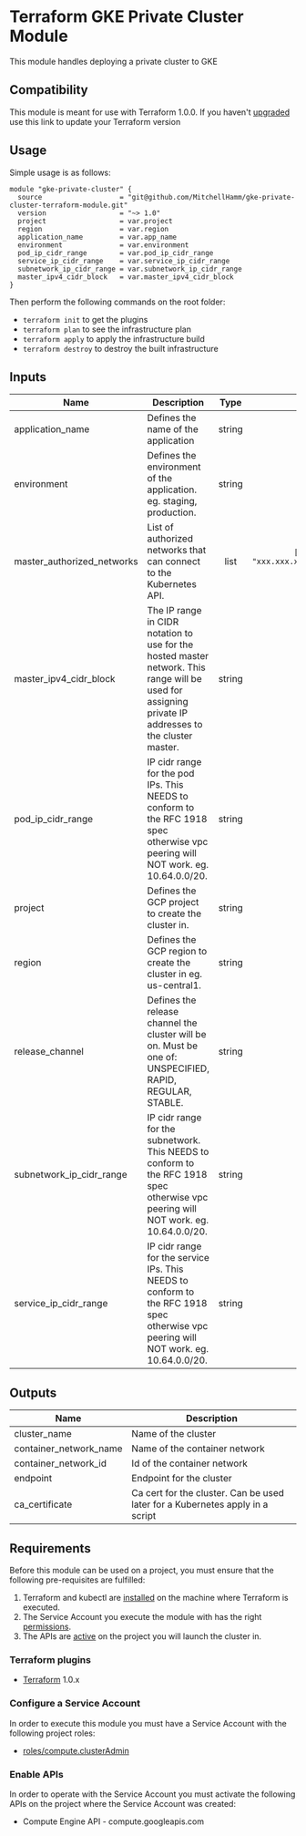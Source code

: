 # Terraform GKE Private Cluster Module

This module handles deploying a private cluster to GKE

## Compatibility

 This module is meant for use with Terraform 1.0.0. If you haven't [upgraded](https://www.terraform.io/upgrade-guides/1-0.html)
 use this link to update your Terraform version

## Usage

Simple usage is as follows:

```hcl
module "gke-private-cluster" {
  source                   = "git@github.com/MitchellHamm/gke-private-cluster-terraform-module.git"
  version                  = "~> 1.0"
  project                  = var.project
  region                   = var.region
  application_name         = var.app_name
  environment              = var.environment
  pod_ip_cidr_range        = var.pod_ip_cidr_range
  service_ip_cidr_range    = var.service_ip_cidr_range
  subnetwork_ip_cidr_range = var.subnetwork_ip_cidr_range
  master_ipv4_cidr_block   = var.master_ipv4_cidr_block
}
```

Then perform the following commands on the root folder:

- `terraform init` to get the plugins
- `terraform plan` to see the infrastructure plan
- `terraform apply` to apply the infrastructure build
- `terraform destroy` to destroy the built infrastructure

## Inputs

| Name | Description | Type | Default | Required |
|------|-------------|:----:|:-----:|:-----:|
| application\_name | Defines the name of the application | string | n/a | yes |
| environment | Defines the environment of the application. eg. staging, production. | string | n/a | yes |
| master\_authorized\_networks | List of authorized networks that can connect to the Kubernetes API. | list | `[{cidr_block = "xxx.xxx.xxx.xxx/32"display_name = "CA VPN"}]` | no |
| master\_ipv4\_cidr\_block | The IP range in CIDR notation to use for the hosted master network. This range will be used for assigning private IP addresses to the cluster master. | string | n/a | yes |
| pod\_ip\_cidr\_range | IP cidr range for the pod IPs. This NEEDS to conform to the RFC 1918 spec otherwise vpc peering will NOT work. eg. 10.64.0.0/20. | string | n/a | yes |
| project | Defines the GCP project to create the cluster in. | string | n/a | yes |
| region | Defines the GCP region to create the cluster in eg. us-central1. | string | n/a | yes |
| release\_channel | Defines the release channel the cluster will be on. Must be one of: UNSPECIFIED, RAPID, REGULAR, STABLE. | string | `"STABLE"` | no |
| subnetwork\_ip\_cidr\_range | IP cidr range for the subnetwork. This NEEDS to conform to the RFC 1918 spec otherwise vpc peering will NOT work. eg. 10.64.0.0/20. | string | n/a | yes |
| service\_ip\_cidr\_range | IP cidr range for the service IPs. This NEEDS to conform to the RFC 1918 spec otherwise vpc peering will NOT work. eg. 10.64.0.0/20. | string | n/a | yes |

## Outputs

| Name | Description |
|------|-------------|
| cluster\_name | Name of the cluster |
| container\_network\_name | Name of the container network |
| container\_network\_id | Id of the container network |
| endpoint | Endpoint for the cluster |
| ca_certificate | Ca cert for the cluster. Can be used later for a Kubernetes apply in a script |



## Requirements

Before this module can be used on a project, you must ensure that the following pre-requisites are fulfilled:

1. Terraform and kubectl are [installed](#software-dependencies) on the machine where Terraform is executed.
2. The Service Account you execute the module with has the right [permissions](#iam-roles).
3. The APIs are [active](#enable-apis) on the project you will launch the cluster in.

### Terraform plugins

- [Terraform](https://www.terraform.io/downloads.html) 1.0.x

### Configure a Service Account

In order to execute this module you must have a Service Account with the
following project roles:

- [roles/compute.clusterAdmin](https://cloud.google.com/compute/docs/access/iam)

### Enable APIs

In order to operate with the Service Account you must activate the following APIs on the project where the Service Account was created:

- Compute Engine API - compute.googleapis.com